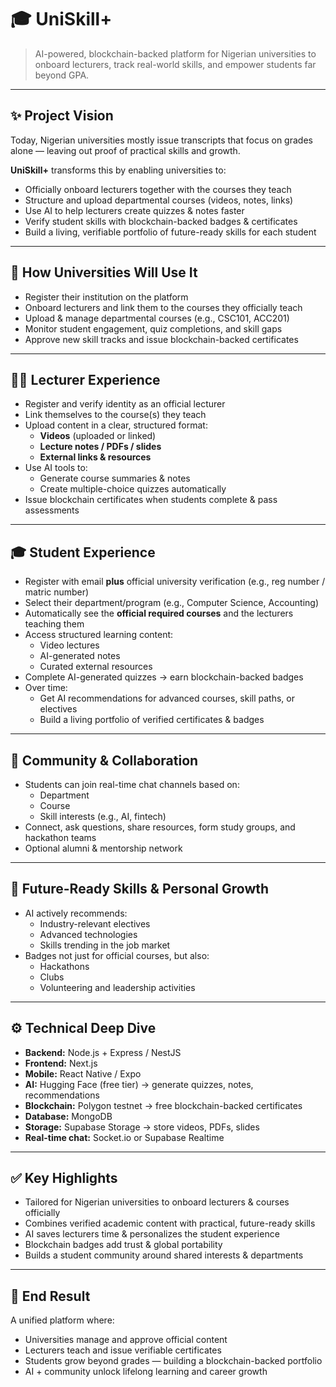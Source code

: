 # 🎓 **UniSkill+**

> AI-powered, blockchain-backed platform for Nigerian universities to onboard lecturers, track real-world skills, and empower students far beyond GPA.

---

## ✨ **Project Vision**

Today, Nigerian universities mostly issue transcripts that focus on grades alone — leaving out proof of practical skills and growth.

**UniSkill+** transforms this by enabling universities to:

- Officially onboard lecturers together with the courses they teach
- Structure and upload departmental courses (videos, notes, links)
- Use AI to help lecturers create quizzes & notes faster
- Verify student skills with blockchain-backed badges & certificates
- Build a living, verifiable portfolio of future-ready skills for each student

---

## 🏫 **How Universities Will Use It**

- Register their institution on the platform
- Onboard lecturers and link them to the courses they officially teach
- Upload & manage departmental courses (e.g., CSC101, ACC201)
- Monitor student engagement, quiz completions, and skill gaps
- Approve new skill tracks and issue blockchain-backed certificates

---

## 👩‍🏫 **Lecturer Experience**

- Register and verify identity as an official lecturer
- Link themselves to the course(s) they teach
- Upload content in a clear, structured format:
  - **Videos** (uploaded or linked)
  - **Lecture notes / PDFs / slides**
  - **External links & resources**
- Use AI tools to:
  - Generate course summaries & notes
  - Create multiple-choice quizzes automatically
- Issue blockchain certificates when students complete & pass assessments

---

## 🎓 **Student Experience**

- Register with email **plus** official university verification (e.g., reg number / matric number)
- Select their department/program (e.g., Computer Science, Accounting)
- Automatically see the **official required courses** and the lecturers teaching them
- Access structured learning content:
  - Video lectures
  - AI-generated notes
  - Curated external resources
- Complete AI-generated quizzes → earn blockchain-backed badges
- Over time:
  - Get AI recommendations for advanced courses, skill paths, or electives
  - Build a living portfolio of verified certificates & badges

---

## 🤝 **Community & Collaboration**

- Students can join real-time chat channels based on:
  - Department
  - Course
  - Skill interests (e.g., AI, fintech)
- Connect, ask questions, share resources, form study groups, and hackathon teams
- Optional alumni & mentorship network

---

## 🧠 **Future-Ready Skills & Personal Growth**

- AI actively recommends:
  - Industry-relevant electives
  - Advanced technologies
  - Skills trending in the job market
- Badges not just for official courses, but also:
  - Hackathons
  - Clubs
  - Volunteering and leadership activities

---

## ⚙️ **Technical Deep Dive**

- **Backend:** Node.js + Express / NestJS
- **Frontend:** Next.js
- **Mobile:** React Native / Expo
- **AI:** Hugging Face (free tier) → generate quizzes, notes, recommendations
- **Blockchain:** Polygon testnet → free blockchain-backed certificates
- **Database:** MongoDB
- **Storage:** Supabase Storage → store videos, PDFs, slides
- **Real-time chat:** Socket.io or Supabase Realtime

---

## ✅ **Key Highlights**

- Tailored for Nigerian universities to onboard lecturers & courses officially
- Combines verified academic content with practical, future-ready skills
- AI saves lecturers time & personalizes the student experience
- Blockchain badges add trust & global portability
- Builds a student community around shared interests & departments

---

## 🚀 **End Result**

A unified platform where:

- Universities manage and approve official content
- Lecturers teach and issue verifiable certificates
- Students grow beyond grades — building a blockchain-backed portfolio
- AI + community unlock lifelong learning and career growth
